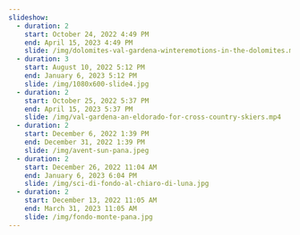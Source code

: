 ```yaml
---
slideshow:
  - duration: 2
    start: October 24, 2022 4:49 PM
    end: April 15, 2023 4:49 PM
    slide: /img/dolomites-val-gardena-winteremotions-in-the-dolomites.mp4
  - duration: 3
    start: August 10, 2022 5:12 PM
    end: January 6, 2023 5:12 PM
    slide: /img/1080x600-slide4.jpg
  - duration: 2
    start: October 25, 2022 5:37 PM
    end: April 15, 2023 5:37 PM
    slide: /img/val-gardena-an-eldorado-for-cross-country-skiers.mp4
  - duration: 2
    start: December 6, 2022 1:39 PM
    end: December 31, 2022 1:39 PM
    slide: /img/avent-sun-pana.jpeg
  - duration: 2
    start: December 26, 2022 11:04 AM
    end: January 6, 2023 6:04 PM
    slide: /img/sci-di-fondo-al-chiaro-di-luna.jpg
  - duration: 2
    start: December 13, 2022 11:05 AM
    end: March 31, 2023 11:05 AM
    slide: /img/fondo-monte-pana.jpg
---
```

